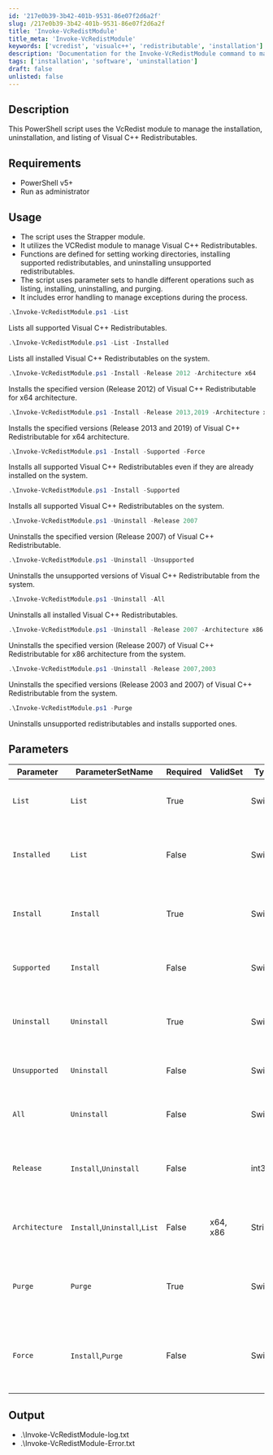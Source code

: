 ```yaml
---
id: '217e0b39-3b42-401b-9531-86e07f2d6a2f'
slug: /217e0b39-3b42-401b-9531-86e07f2d6a2f
title: 'Invoke-VcRedistModule'
title_meta: 'Invoke-VcRedistModule'
keywords: ['vcredist', 'visualc++', 'redistributable', 'installation']
description: 'Documentation for the Invoke-VcRedistModule command to manage the installation, uninstallation, and listing of Visual C++ Redistributables.'
tags: ['installation', 'software', 'uninstallation']
draft: false
unlisted: false
---
```


## Description
This PowerShell script uses the VcRedist module to manage the installation, uninstallation, and listing of Visual C++ Redistributables.

## Requirements
- PowerShell v5+
- Run as administrator

## Usage
- The script uses the Strapper module.
- It utilizes the VCRedist module to manage Visual C++ Redistributables.
- Functions are defined for setting working directories, installing supported redistributables, and uninstalling unsupported redistributables.
- The script uses parameter sets to handle different operations such as listing, installing, uninstalling, and purging.
- It includes error handling to manage exceptions during the process.

```powershell
.\Invoke-VcRedistModule.ps1 -List
```
Lists all supported Visual C++ Redistributables.

```powershell
.\Invoke-VcRedistModule.ps1 -List -Installed
```
Lists all installed Visual C++ Redistributables on the system.

```powershell
.\Invoke-VcRedistModule.ps1 -Install -Release 2012 -Architecture x64
```
Installs the specified version (Release 2012) of Visual C++ Redistributable for x64 architecture.

```powershell
.\Invoke-VcRedistModule.ps1 -Install -Release 2013,2019 -Architecture x64
```
Installs the specified versions (Release 2013 and 2019) of Visual C++ Redistributable for x64 architecture.

```powershell
.\Invoke-VcRedistModule.ps1 -Install -Supported -Force
```
Installs all supported Visual C++ Redistributables even if they are already installed on the system.

```powershell
.\Invoke-VcRedistModule.ps1 -Install -Supported
```
Installs all supported Visual C++ Redistributables on the system.

```powershell
.\Invoke-VcRedistModule.ps1 -Uninstall -Release 2007
```
Uninstalls the specified version (Release 2007) of Visual C++ Redistributable.

```powershell
.\Invoke-VcRedistModule.ps1 -Uninstall -Unsupported
```
Uninstalls the unsupported versions of Visual C++ Redistributable from the system.

```powershell
.\Invoke-VcRedistModule.ps1 -Uninstall -All
```
Uninstalls all installed Visual C++ Redistributables.

```powershell
.\Invoke-VcRedistModule.ps1 -Uninstall -Release 2007 -Architecture x86
```
Uninstalls the specified version (Release 2007) of Visual C++ Redistributable for x86 architecture from the system.

```powershell
.\Invoke-VcRedistModule.ps1 -Uninstall -Release 2007,2003
```
Uninstalls the specified versions (Release 2003 and 2007) of Visual C++ Redistributable from the system.

```powershell
.\Invoke-VcRedistModule.ps1 -Purge
```
Uninstalls unsupported redistributables and installs supported ones.

## Parameters
| Parameter         | ParameterSetName             | Required  | ValidSet  | Type      | Description                                                                                            |
| ----------------- | -----------------------------| --------- | --------- | --------- | ------------------------------------------------------------------------------------------------------ |
| `List`            | `List`                       | True      |           | Switch    | Lists the supported Visual C++ Redistributables.                                                       |
| `Installed`       | `List`                       | False     |           | Switch    | Lists the Visual C++ Redistributables currently installed on the system.                               |
| `Install`         | `Install`                    | True      |           | Switch    | Installs a specified version of Visual C++ Redistributable.                                            |
| `Supported`       | `Install`                    | False     |           | Switch    | Installs the supported version of Visual C++ Redistributable.                                          |
| `Uninstall`       | `Uninstall`                  | True      |           | Switch    | Uninstalls a specified version of Visual C++ Redistributable.                                          |
| `Unsupported`     | `Uninstall`                  | False     |           | Switch    | Uninstalls any unsupported Visual C++ Redistributable.                                                 |
| `All`             | `Uninstall`                  | False     |           | Switch    | Uninstalls all installed Visual C++ Redistributables.                                                  |
| `Release`         | `Install`,`Uninstall`        | False     |           | int32[]   | Specifies the release version of Visual C++ Redistributable to install or uninstall.                   |
| `Architecture`    | `Install`,`Uninstall`,`List` | False     | x64, x86  | String    | Specifies the architecture (x64 or x86) for Visual C++ Redistributable.                                |
| `Purge`           | `Purge`                      | True      |           | Switch    | Uninstalls unsupported Visual C++ Redistributables and installs supported ones.                        |
| `Force`           | `Install`,`Purge`            | False     |           | Switch    | Performs an installation of a Visual C++ Redistributable even if it is already installed on the system. |

## Output
- .\Invoke-VcRedistModule-log.txt
- .\Invoke-VcRedistModule-Error.txt
